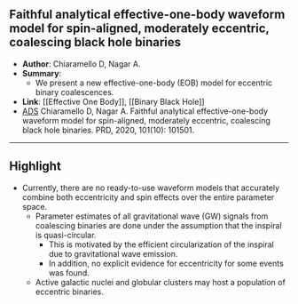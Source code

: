 ## Faithful analytical effective-one-body waveform model for spin-aligned, moderately eccentric, coalescing black hole binaries

- **Author**: Chiaramello D, Nagar A.
- **Summary**:
	- We present a new effective-one-body (EOB) model for eccentric binary coalescences.
- **Link**: [[Effective One Body]], [[Binary Black Hole]]
- [ADS](https://ui.adsabs.harvard.edu/abs/2020PhRvD.101j1501C) Chiaramello D, Nagar A. Faithful analytical effective-one-body waveform model for spin-aligned, moderately eccentric, coalescing black hole binaries. PRD, 2020, 101(10): 101501.

___

## Highlight

- Currently, there are no ready-to-use waveform models that accurately combine both eccentricity and spin effects over the entire parameter space.
	- Parameter estimates of all gravitational wave (GW) signals from coalescing binaries are done under the assumption that the inspiral is quasi-circular.
		- This is motivated by the efficient circularization of the inspiral due to gravitational wave emission.
		- In addition, no explicit evidence for eccentricity for some events was found.
	- Active galactic nuclei and globular clusters may host a population of eccentric binaries.


